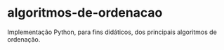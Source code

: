 # algoritmos-de-ordenacao
Implementação Python, para fins didáticos, dos principais algoritmos de ordenação.
